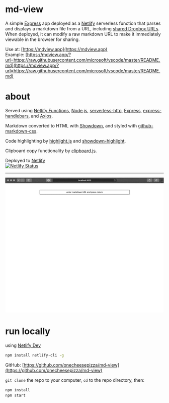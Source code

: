 # md-view

A simple [Express](https://expressjs.com/) app deployed as a [Netlify](https://www.netlify.com/products/functions/) serverless function that parses and displays a markdown file from a URL, including [shared Dropbox URLs](https://help.dropbox.com/files-folders/share/view-only-access). When deployed, it can modify a raw markdown URL to make it immediately viewable in the browser for sharing. 

Use at: [https://mdview.app](https://mdview.app)  
Example: [https://mdview.app/?url=https://raw.githubusercontent.com/microsoft/vscode/master/README.md](https://mdview.app/?url=https://raw.githubusercontent.com/microsoft/vscode/master/README.md)  

# about

Served using [Netlify Functions](https://www.netlify.com/products/functions/), [Node.js](https://nodejs.org/), [serverless-http](https://github.com/dougmoscrop/serverless-http), [Express](https://expressjs.com/), [express-handlebars](https://github.com/ericf/express-handlebars), and [Axios](https://github.com/axios/axios). 

Markdown converted to HTML with [Showdown](http://showdownjs.com/), and styled with [github-markdown-css](https://github.com/sindresorhus/github-markdown-css).

Code highlighting by [highlight.js](https://highlightjs.org/) and [showdown-highlight](https://github.com/Bloggify/showdown-highlight). 

Clipboard copy functionality by [clipboard.js](https://clipboardjs.com/).

Deployed to [Netlify](https://www.netlify.com/)  
[![Netlify Status](https://api.netlify.com/api/v1/badges/7b535e5a-39e2-475a-9547-887287402f68/deploy-status)](https://app.netlify.com/sites/mdview/deploys)

----

![md-view](README-md-view-sc-640-opt2.gif)

# run locally
using [Netlify Dev](https://github.com/netlify/cli/blob/master/docs/netlify-dev.md)  
```bash
npm install netlify-cli -g
```

GitHub: [https://github.com/onecheesepizza/md-view](https://github.com/onecheesepizza/md-view)


`git clone` the repo to your computer, `cd` to the repo directory, then:

```bash
npm install
npm start
```